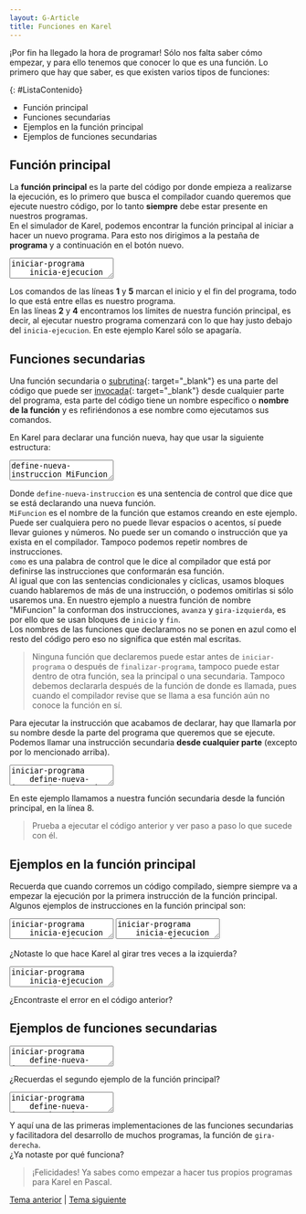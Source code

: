 ```yaml
---
layout: G-Article
title: Funciones en Karel
---
```


<span>¡Por fin ha llegado la hora de programar!</span> Sólo nos falta saber cómo empezar, y para ello tenemos que conocer lo que es una función. Lo primero que hay que saber, es que existen varios tipos de funciones:

{: #ListaContenido}
- Función principal
- Funciones secundarias
- Ejemplos en la función principal
- Ejemplos de funciones secundarias

## Función principal

La **función principal** es la parte del código por donde empieza a realizarse la ejecución, es lo primero que busca el compilador cuando queremos que ejecute nuestro código, por lo tanto **siempre** debe estar presente en nuestros programas. <br>
En el simulador de Karel, podemos encontrar la función principal al iniciar a hacer un nuevo programa. Para esto nos dirigimos a la pestaña de **programa** y a continuación en el botón nuevo.

<textarea class="eKarel">
iniciar-programa
	inicia-ejecucion
		apagate;
	termina-ejecucion
finalizar-programa</textarea>

Los comandos de las líneas **1** y **5** marcan el inicio y el fin del programa, todo lo que está entre ellas es nuestro programa.<br>
En las líneas **2** y **4** encontramos los límites de nuestra función principal, es decir, al ejecutar nuestro programa comenzará con lo que hay justo debajo del `inicia-ejecucion`. En este ejemplo Karel sólo se apagaría.

## Funciones secundarias

Una función secundaria o [subrutina](https://es.wikipedia.org/wiki/Subrutina){: target="_blank"} es una parte del código que puede ser [invocada](http://dle.rae.es/?id=M4evQMl){: target="_blank"} desde cualquier parte del programa, esta parte del código tiene un nombre específico o **nombre de la función** y es refiriéndonos a ese nombre como ejecutamos sus comandos.

En Karel para declarar una función nueva, hay que usar la siguiente estructura:

<textarea class="eKarel">
define-nueva-instruccion MiFuncion como
inicio
	avanza;
	gira-izquierda;
fin;</textarea>

Donde `define-nueva-instruccion` es una sentencia de control que dice que se está declarando una nueva función.<br>
`MiFuncion` es el nombre de la función que estamos creando en este ejemplo. Puede ser cualquiera pero no puede llevar espacios o acentos, sí puede llevar guiones y números. No puede ser un comando o instrucción que ya exista en el compilador. Tampoco podemos repetir nombres de instrucciones.<br>
`como` es una palabra de control que le dice al compilador que está por definirse las instrucciones que conformarán esa función.<br>
Al igual que con las sentencias condicionales y cíclicas, usamos bloques cuando hablaremos de más de una instrucción, o podemos omitirlas si sólo usaremos una. En nuestro ejemplo a nuestra función de nombre "MiFuncion" la conforman dos instrucciones, `avanza` y `gira-izquierda`, es por ello que se usan bloques de `inicio` y `fin`.<br>
Los nombres de las funciones que declaramos no se ponen en azul como el resto del código pero eso no significa que estén mal escritas.

> Ninguna función que declaremos puede estar antes de `iniciar-programa` o después de `finalizar-programa`, tampoco puede estar dentro de otra función, sea la principal o una secundaria. Tampoco debemos declararla después de la función de donde es llamada, pues cuando el compilador revise que se llama a esa función aún no conoce la función en sí.

Para ejecutar la instrucción que acabamos de declarar, hay que llamarla por su nombre desde la parte del  programa que queremos que se ejecute. Podemos llamar una instrucción secundaria **desde cualquier parte** <span>(excepto por lo mencionado arriba)</span>.

<textarea class="eKarel">
iniciar-programa
	define-nueva-instruccion MiFuncion como
	inicio
		avanza;
		gira-izquierda;
	fin;
	inicia-ejecucion
		MiFuncion;
		apagate;
	termina-ejecucion
finalizar-programa</textarea>

En este ejemplo llamamos a nuestra función secundaria desde la función principal, en la línea 8.

> Prueba a ejecutar el código anterior y ver paso a paso lo que sucede con él.

## Ejemplos en la función principal

Recuerda que cuando corremos un código compilado, siempre siempre va a empezar la ejecución por la primera instrucción de la función principal. Algunos ejemplos de instrucciones en la función principal son:

<textarea class="eKarel">
iniciar-programa
	inicia-ejecucion
		repetir 3 veces avanza;
		repetir 2 veces gira-izquierda;
		avanza;
		gira-izquierda;
		apagate;
	termina-ejecucion
finalizar-programa</textarea>

<textarea class="eKarel">
iniciar-programa
	inicia-ejecucion
		si frente-libre entonces avanza;
		repetir 3 veces gira-izquierda;
		avanza;
		mientras junto-a-zumbador hacer avanza;
		apagate;
	termina-ejecucion
finalizar-programa</textarea>

¿Notaste lo que hace Karel al girar tres veces a la izquierda?

<textarea class="eKarel">
iniciar-programa
	inicia-ejecucion
		mientras frente-libre hacer avanza;
		si junto-a-zumbador entonces coge-zumbador;
		avanza;
	termina-ejecucion
finalizar-programa</textarea>

¿Encontraste el error en el código anterior?

## Ejemplos de funciones secundarias

<textarea class="eKarel">
iniciar-programa
	define-nueva-instruccion AvanzayGira como
	inicio
		avanza;
		gira-izquierda;
	fin;
	inicia-ejecucion
		mientras frente-libre hacer AvanzayGira;
		apagate;
	termina-ejecucion
finalizar-programa</textarea>

¿Recuerdas el segundo ejemplo de la función principal?

<textarea class="eKarel">
iniciar-programa
	define-nueva-instruccion gira-derecha como
	inicio
		repetir 3 veces gira-izquierda;
	fin;
	inicia-ejecucion
		avanza;
		avanza;
		gira-derecha;
		si frente-libre entonces avanza sino gira-izquierda;
		apagate;
	termina-ejecucion
finalizar-programa</textarea>

Y aquí una de las primeras implementaciones de las funciones secundarias y facilitadora del desarrollo de muchos programas, la función de `gira-derecha`.<br>
<span>¿Ya notaste por qué funciona?</span>

> ¡Felicidades! Ya sabes como empezar a hacer tus propios programas para Karel en Pascal.

<div class="Nav">
	<a href="{{ site.baseurl }}/Karel/Instrucciones/Ciclicas/">Tema anterior</a> | <a href="{{ site.baseurl }}/Karel/Problemas/">Tema siguiente</a>
</div>